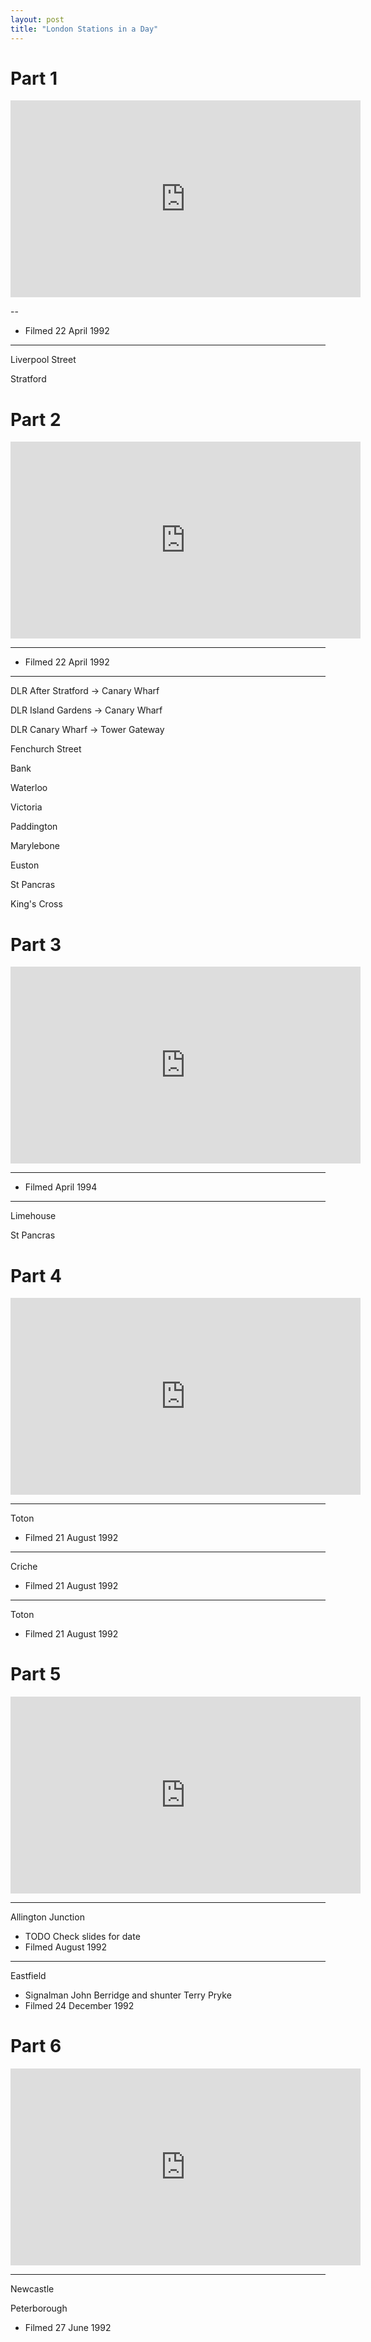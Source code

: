 ```yaml
---
layout: post
title: "London Stations in a Day"
---
```


# Part 1

<iframe width="560" height="315" src="https://www.youtube.com/embed/Hhl9YJNbQck" title="London Stations in a Day (Part 1)" frameBorder="0" allow="accelerometer; autoplay; clipboard-write; encrypted-media; gyroscope; picture-in-picture; web-share" allowFullScreen></iframe>

--

- Filmed 22 April 1992

---

Liverpool Street

Stratford

# Part 2

<iframe width="560" height="315" src="https://www.youtube.com/embed/Ax4KurbRuUE" title="London Stations in a Day (Part 2)" frameBorder="0" allow="accelerometer; autoplay; clipboard-write; encrypted-media; gyroscope; picture-in-picture; web-share" allowFullScreen></iframe>

---

- Filmed 22 April 1992

---

DLR After Stratford -> Canary Wharf

DLR Island Gardens -> Canary Wharf

DLR Canary Wharf -> Tower Gateway

Fenchurch Street

Bank

Waterloo

Victoria

Paddington

Marylebone

Euston

St Pancras

King's Cross

# Part 3

<iframe width="560" height="315" src="https://www.youtube.com/embed/j-E-H2qjTY4" title="London Stations in a Day (Part 3)" frameBorder="0" allow="accelerometer; autoplay; clipboard-write; encrypted-media; gyroscope; picture-in-picture; web-share" allowFullScreen></iframe>

---

- Filmed April 1994

---

Limehouse

St Pancras

# Part 4

<iframe width="560" height="315" src="https://www.youtube.com/embed/oL_TWuudVmQ" title="London Stations in a Day (Part 4)" frameBorder="0" allow="accelerometer; autoplay; clipboard-write; encrypted-media; gyroscope; picture-in-picture; web-share" allowFullScreen></iframe>

---

Toton

- Filmed 21 August 1992

---

Criche

- Filmed 21 August 1992

---

Toton

- Filmed 21 August 1992

# Part 5

<iframe width="560" height="315" src="https://www.youtube.com/embed/C7RohLrrWMU" title="London Stations in a Day (Part 5)" frameBorder="0" allow="accelerometer; autoplay; clipboard-write; encrypted-media; gyroscope; picture-in-picture; web-share" allowFullScreen></iframe>

---

Allington Junction

- TODO Check slides for date
- Filmed August 1992

---

Eastfield

- Signalman John Berridge and shunter Terry Pryke
- Filmed 24 December 1992

# Part 6

<iframe width="560" height="315" src="https://www.youtube.com/embed/IgI8WAQ1GuM" title="London Stations in a Day (Part 6)" frameBorder="0" allow="accelerometer; autoplay; clipboard-write; encrypted-media; gyroscope; picture-in-picture; web-share" allowFullScreen></iframe>

---

Newcastle

Peterborough

- Filmed 27 June 1992

